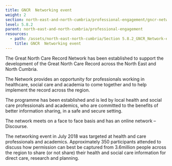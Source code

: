 ```yaml
---
title: GNCR  Networking event
weight: 2
section: north-east-and-north-cumbria/professional-engagement/gncr-networking-event
level: 5.8.2
parent: north-east-and-north-cumbria/professional-engagement
resources:
  - path: /assets/north-east-north-cumbria/Section 5.8.2_GNCR_Network-event.pdf
    title: GNCR  Networking event
---
```


The Great North Care Record Network has been established to support the development of the Great North Care Record across the North East and North Cumbria. 
 
The Network provides an opportunity for professionals working in healthcare, social care and academia to come together and to help implement the record across the region. 
 
The programme has been established and is led by local health and social care professionals and academics, who are committed to the benefits of better information sharing, in a safe and secure setting. 
 
The network meets on a face to face basis and has an online network – Discourse. 

The networking event in July 2018 was targeted at health and care professionals and academics. Approximately 350 participants attended to discuss how permission can best be captured from 3.6million people across the region to share (or not share) their health and social care information for direct care, research and planning. 
        
